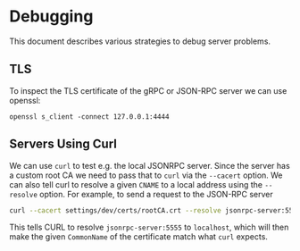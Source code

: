 # Debugging

This document describes various strategies to debug server problems.

## TLS

To inspect the TLS certificate of the gRPC or JSON-RPC server we can use openssl:

```
openssl s_client -connect 127.0.0.1:4444
```

## Servers Using Curl

We can use `curl` to test e.g. the local JSONRPC server. Since the server has a custom root CA we need to pass that to `curl` via the `--cacert` option. We can also tell curl to resolve a given `CNAME` to a local address using the `--resolve` option. For example, to send a request to the JSON-RPC server

```bash
curl --cacert settings/dev/certs/rootCA.crt --resolve jsonrpc-server:5555:127.0.0.1 https://jsonrpc-server:5555
```

This tells CURL to resolve `jsonrpc-server:5555` to `localhost`, which will then make the given `CommonName` of the certificate match what `curl` expects. 